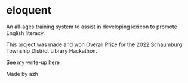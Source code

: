 # eloquent
An all-ages training system to assist in developing lexicon to promote English literacy.

This project was made and won Overall Prize for the 2022 Schaumburg Township District Library Hackathon.

See my write-up [here](https://devpost.com/software/eloquent)

Made by azh
